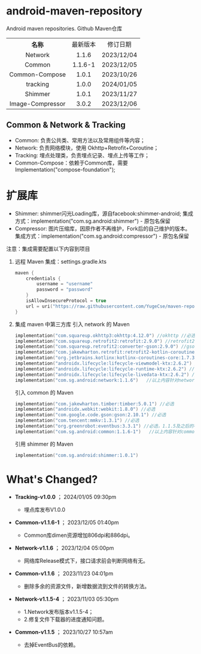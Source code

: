 # android-maven-repository
Android maven repositories. Github Maven仓库

<table style="text-align:center">
   <tr><th>名称</th><td>最新版本</td><td>修订日期</td></tr>
   <tr><td>Network</td><td>1.1.6</td><td>2023/12/04</td></tr>
   <tr><td>Common</td><td>1.1.6-1</td><td>2023/12/05</td></tr>
   <tr><td>Common-Compose</td><td>1.0.1</td><td>2023/10/26</td></tr>
   <tr><td>tracking</td><td>1.0.0</td><td>2024/01/05</td></tr>
   <tr><td>Shimmer</td><td>1.0.1</td><td>2023/11/27</td></tr>
   <tr><td>Image-Compressor</td><td>3.0.2</td><td>2023/12/06</td></tr>
</table>

## Common & Network & Tracking

- Common: 负责公共类、常用方法以及常用组件等内容；
- Network: 负责网络模块，使用 Okhttp+Retrofit+Coroutine；
- Tracking: 埋点处理类，负责埋点记录、埋点上传等工作；
- Common-Compose：依赖于Common库，需要Implementation("compose-foundation");

# 扩展库
- Shimmer: shimmer闪光Loading库，源自facebook:shimmer-android;
  集成方式：implementation("com.sg.android:shimmer") - 原包名保留
- Compressor: 图片压缩库，因原作者不再维护，Fork后的自己维护的版本。
  集成方式：implementation("com.sg.android:compressor") - 原包名保留

注意：集成需要配置以下内容到项目

1. 远程 Maven 集成：settings.gradle.kts
   ```kts
   maven {
       credentials {
           username = "username"
           password = "password"
       }
       isAllowInsecureProtocol = true
       url = uri("https://raw.githubusercontent.com/YugeCse/maven-repos/master/repo")
   }
   ```
2. 集成 maven 中第三方库
   引入 network 的 Maven
   ```kts
   implementation("com.squareup.okhttp3:okhttp:4.12.0") //okhttp //必选
   implementation("com.squareup.retrofit2:retrofit:2.9.0") //retrofit2 //必选
   implementation("com.squareup.retrofit2:converter-gson:2.9.0") //gson //必选
   implementation("com.jakewharton.retrofit:retrofit2-kotlin-coroutines-adapter:0.9.2") //必选
   implementation("org.jetbrains.kotlinx:kotlinx-coroutines-core:1.7.3") //必选
   implementation("androidx.lifecycle:lifecycle-viewmodel-ktx:2.6.2") //必选
   implementation("androidx.lifecycle:lifecycle-runtime-ktx:2.6.2") //必选
   implementation("androidx.lifecycle:lifecycle-livedata-ktx:2.6.2") //必选
   implementation("com.sg.android:network:1.1.6")   //以上内容针对network是必选项，引入network的必须引入以上内容
   ```
   引入 common 的 Maven
   ```kts
   implementation("com.jakewharton.timber:timber:5.0.1") //必选
   implementation("androidx.webkit:webkit:1.8.0") //必选
   implementation("com.google.code.gson:gson:2.10.1") //必选
   implementation("com.tencent:mmkv:1.3.1") //必选
   implementation("org.greenrobot:eventbus:3.3.1") //必选，1.1.5及之后的不再是必选
   implementation("com.sg.android:common:1.1.6-1")   //以上内容针对common是必选项，引入network的必须引入以上内容
   ```

   引用 shimmer 的 Maven
   ```kts
   implementation("com.sg.android:shimmer:1.0.1")
   ```

# What's Changed?

+ **Tracking-v1.0.0** ； 2024/01/05 09:30pm
  + 埋点库发布V1.0.0

+ **Common-v1.1.6-1** ； 2023/12/05 01:40pm
  + Common库dimen资源增加806dpi和886dpi。

+ **Network-v1.1.6** ； 2023/12/04 05:00pm
  + 网络库Release模式下，接口请求前会判断网络有无。

+ **Common-v1.1.6** ； 2023/11/23 04:01pm
  + 删除多余的资源文件，新增数据流到文件的转换方法。

+ **Network-v1.1.5-4** ； 2023/11/03 05:30pm
  + 1.Network发布版本v1.1.5-4；
  + 2.修复文件下载器的进度通知问题。

+ **Common-v1.1.5** ； 2023/10/27 10:57am
  + 去掉EventBus的依赖。

